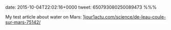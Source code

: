 date: 2015-10-04T22:02:16+0000
tweet: 650793080250089473
%%%

My test article about water on Mars: [1jour1actu.com/science/de-leau-coule-sur-mars-75142/](http://1jour1actu.com/science/de-leau-coule-sur-mars-75142/)
